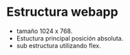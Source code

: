 # Estructura webapp
* tamaño 1024 x 768. 
* Estuctura principal posición absoluta.
* sub estructura utilizando flex.

